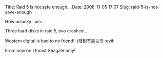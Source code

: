 Title: Raid 5 is not safe enough...
Date: 2008-11-05 17:07
Slug: raid-5-is-not-save-enough

How unlucky i am...

Three hard disks in raid 5, two crashed...

Western digital is bad to no friend!! (廢到冇朋友!!) :evil:

From now on I thrust Seagate only!
